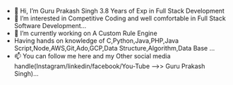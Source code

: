 - 👋 Hi, I’m Guru Prakash Singh 3.8 Years of Exp in Full Stack Development
- 👀 I’m interested in Competitive Coding and well comfortable in Full Stack Software Development...
- 🌱 I’m currently working on A Custom Rule Engine
- Having hands on knowledge of C,Python,Java,PHP,Java Script,Node,AWS,Git,Ado,GCP,Data Structure,Algorithm,Data Base ...
- 📫 You can follow me here and my Other social media handle(Instagram/linkedin/facebook/You-Tube -->> Guru Prakash Singh)...

<!---
singhguruprakash/singhguruprakash is a ✨ special ✨ repository because its `README.md` (this file) appears on your GitHub profile.
You can click the Preview link to take a look at your changes.
--->
